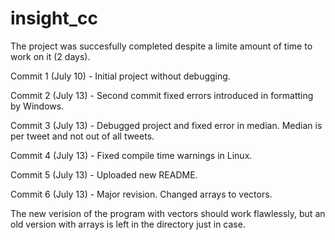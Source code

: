 # insight_cc

The project was succesfully completed despite a limite amount of time to work on it (2 days).

Commit 1 (July 10) - Initial project without debugging. 

Commit 2 (July 13) - Second commit fixed errors introduced in formatting by Windows. 

Commit 3 (July 13) - Debugged project and fixed error in median. Median is per tweet and not out of all tweets.

Commit 4 (July 13) - Fixed compile time warnings in Linux.

Commit 5  (July 13) - Uploaded new README.

Commit 6 (July 13) - Major revision. Changed arrays to vectors.

The new verision of the program with vectors should work flawlessly, but an old version with arrays is left in the directory just in case.
